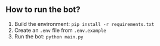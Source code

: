 ## How to run the bot?

1. Build the environment: `pip install -r requirements.txt`
2. Create an `.env` file from `.env.example`
3. Run the bot: `python main.py`